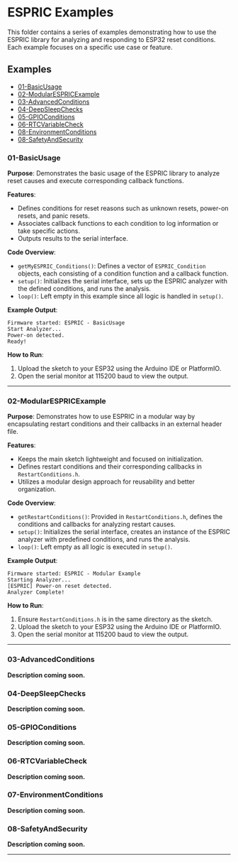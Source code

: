 # ESPRIC Examples

This folder contains a series of examples demonstrating how to use the ESPRIC library for analyzing and responding to ESP32 reset conditions. Each example focuses on a specific use case or feature.

## Examples

- [01-BasicUsage](#01-basicusage)
- [02-ModularESPRICExample](#02-modularespricexample)
- [03-AdvancedConditions](#03-advancedconditions)
- [04-DeepSleepChecks](#04-deepsleepchecks)
- [05-GPIOConditions](#05-gpioconditions)
- [06-RTCVariableCheck](#06-rtcvariablecheck)
- [08-EnvironmentConditions](#76-environmentconditions)
- [08-SafetyAndSecurity](#08-safetyandsecurity)

### 01-BasicUsage

**Purpose**: Demonstrates the basic usage of the ESPRIC library to analyze reset causes and execute corresponding callback functions.

**Features**:
- Defines conditions for reset reasons such as unknown resets, power-on resets, and panic resets.
- Associates callback functions to each condition to log information or take specific actions.
- Outputs results to the serial interface.

**Code Overview**:
- `getMyESPRIC_Conditions()`: Defines a vector of `ESPRIC_Condition` objects, each consisting of a condition function and a callback function.
- `setup()`: Initializes the serial interface, sets up the ESPRIC analyzer with the defined conditions, and runs the analysis.
- `loop()`: Left empty in this example since all logic is handled in `setup()`.

**Example Output**:
```
Firmware started: ESPRIC - BasicUsage
Start Analyzer...
Power-on detected.
Ready!
```

**How to Run**:
1. Upload the sketch to your ESP32 using the Arduino IDE or PlatformIO.
2. Open the serial monitor at 115200 baud to view the output.

---

### 02-ModularESPRICExample

**Purpose**: Demonstrates how to use ESPRIC in a modular way by encapsulating restart conditions and their callbacks in an external header file.

**Features**:
- Keeps the main sketch lightweight and focused on initialization.
- Defines restart conditions and their corresponding callbacks in `RestartConditions.h`.
- Utilizes a modular design approach for reusability and better organization.

**Code Overview**:
- `getRestartConditions()`: Provided in `RestartConditions.h`, defines the conditions and callbacks for analyzing restart causes.
- `setup()`: Initializes the serial interface, creates an instance of the ESPRIC analyzer with predefined conditions, and runs the analysis.
- `loop()`: Left empty as all logic is executed in `setup()`.

**Example Output**:
```
Firmware started: ESPRIC - Modular Example
Starting Analyzer...
[ESPRIC] Power-on reset detected.
Analyzer Complete!
```

**How to Run**:
1. Ensure `RestartConditions.h` is in the same directory as the sketch.
2. Upload the sketch to your ESP32 using the Arduino IDE or PlatformIO.
3. Open the serial monitor at 115200 baud to view the output.

---

### 03-AdvancedConditions
**Description coming soon.**

### 04-DeepSleepChecks
**Description coming soon.**

### 05-GPIOConditions
**Description coming soon.**

### 06-RTCVariableCheck
**Description coming soon.**

### 07-EnvironmentConditions
**Description coming soon.**

### 08-SafetyAndSecurity
**Description coming soon.**

---
